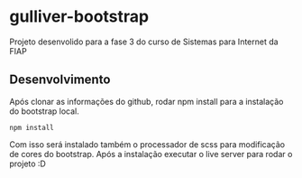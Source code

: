 # gulliver-bootstrap

Projeto desenvolido para a fase 3 do curso de Sistemas para Internet da FIAP

## Desenvolvimento
Após clonar as informações do github, rodar npm install para a instalação do bootstrap local.

` npm install `

Com isso será instalado também o processador de scss para modificação de cores do bootstrap.
Após a instalação executar o live server para rodar o projeto :D